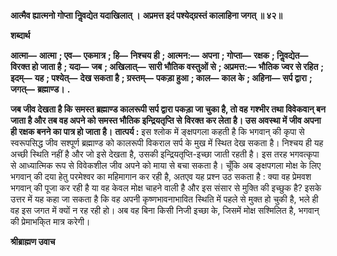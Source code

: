**आत्मैव ह्यात्मनो गोप्ता निॢवद्येत यदाखिलात् ।** **अप्रमत्त इदं पश्येद्ग्रस्तं कालाहिना जगत् ॥ ४२॥** 

**शब्दार्थ** 

**आत्मा—** **आत्मा** **; एव—** **एकमात्र** **; हि—** **निश्चय ही** **; आत्मन:—** **अपना** **; गोप्ता—** **रक्षक** **; निॢवद्येत—** **विरक्त हो जाता है** **; यदा—** **जब** **; अखिलात्—** **सारी भौतिक वस्तुओं से** **; अप्रमत्त:—** **भौतिक ज्वर से रहित** **; इदम्—** **यह** **; पश्येत्—** **देख सकता है** **; ग्रस्तम्—** **पकड़ा हुआ** **; काल—** **काल के** **; अहिना—** **सर्प द्वारा** **; जगत्—** **ब्रह्माण्ड।** **.** 

**जब जीव देखता है कि समस्त ब्रह्माण्ड कालरूपी सर्प द्वारा पकड़ा जा चुका है, तो वह** **गश्भीर तथा विवेकवान् बन जाता है और तब वह अपने को समस्त भौतिक इन्द्रियतृप्ति से** **विरक्त कर लेता है। उस अवस्था में जीव अपना ही रक्षक बनने का पात्र हो जाता है।** **तात्पर्य :** इस श्लोक में ङ्क्षपगला कहती है कि भगवान् की कृपा से स्वरूपसिद्ध जीव सश्पूर्ण ब्रह्माण्ड को कालरूपी विकराल सर्प के मुख में स्थित देख सकता है। निश्चय ही यह अच्छी स्थिति नहीं है और जो इसे देखता है, उसकी इन्द्रियतृप्ति-इच्छा जाती रहती है। इस तरह भगवत्कृपा से आध्यात्मिक रूप से विवेकशील जीव अपने को माया से बचा सकता है। चूँकि अब ङ्क्षपगला मोक्ष के लिए भगवान् की दया हेतु परमेश्वर का महिमागान कर रही है, अतएव यह प्रश्न उठ सकता है : क्या वह प्रेमवश भगवान् की पूजा कर रही है या वह केवल मोक्ष चाहने वाली है और इस संसार से मुक्ति की इच्छुक है? इसके उत्तर में यह कहा जा सकता है कि वह अपनी कृष्णभावनाभावित स्थिति में पहले से मुक्त हो चुकी है, भले ही वह इस जगत में क्यों न रह रही हो। अब वह बिना किसी निजी इच्छा के, जिसमें मोक्ष सश्मिलित है, भगवान् की प्रेमाभकि्त मात्र करेगी।  

**श्रीब्राह्मण उवाच** 